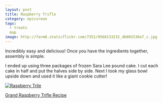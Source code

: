 ```yaml
---
layout: post
title: Raspberry Trifle
category: epicurean
tags: 
  - treats
  map
image: http://farm8.staticflickr.com/7351/9568133232_db001536e7_c.jpg
---
```


Incredibly easy and delicious! Once you have the ingredients together, assembly is simple.

I ended up using three packages of frozen Sara Lee pound cake. I cut each cake in half and put the halves side by side. Next I took my glass bowl upside down and used it like a giant cookie cutter!

<div class="photos">
<a href="http://www.flickr.com/photos/91218249@N05/9568133232/" title="Raspberry Trile by katydecorah, on Flickr"><img src="http://farm8.staticflickr.com/7351/9568133232_db001536e7_c.jpg" class="pop-out" alt="Raspberry Trile"></a>
</div>

[Grand Raspberry Trifle Recipe](http://www.marthastewart.com/318066/grand-raspberry-trifle)